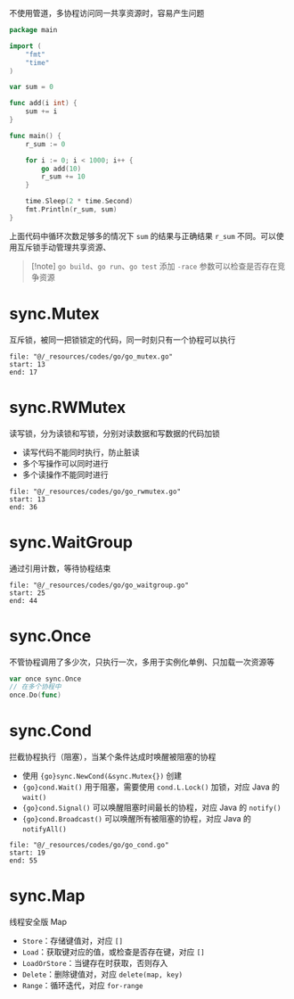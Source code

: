 不使用管道，多协程访问同一共享资源时，容易产生问题

```go fold title:多协程访问共享资源
package main

import (
	"fmt"
	"time"
)

var sum = 0

func add(i int) {
	sum += i
}

func main() {
	r_sum := 0

	for i := 0; i < 1000; i++ {
		go add(10)
		r_sum += 10
	}

	time.Sleep(2 * time.Second)
	fmt.Println(r_sum, sum)
}
```

上面代码中循环次数足够多的情况下 `sum` 的结果与正确结果 `r_sum` 不同。可以使用互斥锁手动管理共享资源、

> [!note] `go build`、`go run`、`go test` 添加 `-race` 参数可以检查是否存在竞争资源

# sync.Mutex

互斥锁，被同一把锁锁定的代码，同一时刻只有一个协程可以执行

```reference
file: "@/_resources/codes/go/go_mutex.go"
start: 13
end: 17
```

# sync.RWMutex

读写锁，分为读锁和写锁，分别对读数据和写数据的代码加锁
- 读写代码不能同时执行，防止脏读
- 多个写操作可以同时进行
- 多个读操作不能同时进行

```reference
file: "@/_resources/codes/go/go_rwmutex.go"
start: 13
end: 36
```
# sync.WaitGroup

通过引用计数，等待协程结束

```reference
file: "@/_resources/codes/go/go_waitgroup.go"
start: 25
end: 44
```

# sync.Once

不管协程调用了多少次，只执行一次，多用于实例化单例、只加载一次资源等

```go
var once sync.Once
// 在多个协程中
once.Do(func)
```
# sync.Cond

拦截协程执行（阻塞），当某个条件达成时唤醒被阻塞的协程
- 使用 `{go}sync.NewCond(&sync.Mutex{})` 创建
- `{go}cond.Wait()` 用于阻塞，需要使用 `cond.L.Lock()` 加锁，对应 Java 的 `wait()`
- `{go}cond.Signal()` 可以唤醒阻塞时间最长的协程，对应 Java 的 `notify()`
- `{go}cond.Broadcast()` 可以唤醒所有被阻塞的协程，对应 Java 的 `notifyAll()`

```reference
file: "@/_resources/codes/go/go_cond.go"
start: 19
end: 55
```

# sync.Map

线程安全版 Map
- `Store`：存储键值对，对应 `[]`
- `Load`：获取键对应的值，或检查是否存在键，对应 `[]`
- `LoadOrStore`：当键存在时获取，否则存入
- `Delete`：删除键值对，对应 `delete(map, key)`
- `Range`：循环迭代，对应 `for-range`